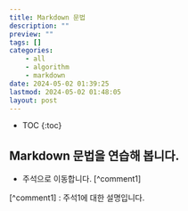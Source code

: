 ```yaml
---
title: Markdown 문법
description: ""
preview: ""
tags: []
categories:
    - all
    - algorithm
    - markdown
date: 2024-05-02 01:39:25
lastmod: 2024-05-02 01:48:05
layout: post
---
```

* TOC
{:toc}

## Markdown 문법을 연습해 봅니다.

* 주석으로 이동합니다. [^comment1]






[^comment1] : 주석1에 대한 설명입니다.
